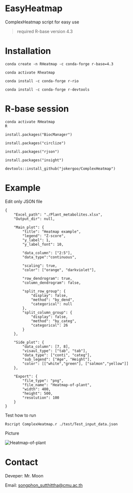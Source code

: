 # EasyHeatmap
ComplexHeatmap script for easy use

  >required R-base version 4.3

# Installation
  ```
  conda create -n RHeatmap -c conda-forge r-base=4.3
  ```
  ```
  conda activate Rheatmap
  ```
  ```
  conda install -c conda-forge r-rio
  ```
  ```
  conda install -c conda-forge r-devtools
  ```
# R-base session
  ```
  conda activate RHeatmap
  R
  ```
  ```
  install.packages("BiocManager")
  ```
  ```
  install.packages("circlize")
  ```
  ```
  install.packages("rjson")
  ```
  ```
  install.packages("insight")
  ```
  ```
  devtools::install_github("jokergoo/ComplexHeatmap")
  ```
# Example
Edit only JSON file
  ```
  {
      "Excel_path": "./Plant_metabolites.xlsx",
      "Output_dir": null,
      
      "Main_plot": {
          "title": "Heatmap example",
          "legend": "Z-score",
          "y_label": 1,
          "y_label_font": 10,
          
          "data_column": ["2:5"],
          "data_type":"continuous",
          
          "scaling": true,
          "color": ["orange", "darkviolet"],
          
          "row_dendrogram": true,
          "column_dendrogram": false,
          
          "split_row_group": {
              "display": false,
              "method": "by_dend",
              "categorical": null
          },
          "split_column_group": {
              "display": false,
              "method": "by_categ",
              "categorical": 26
          }
      },
      
      "Side_plot": {
          "data_column": [7, 8], 
          "visaul_type": ["tab", "tab"],
          "data_type": ["conti", "categ"],
          "sub_legend": ["Age", "Height"], 
          "color": [["white","green"], ["salmon","yellow"]]
      },
  
      "Export": {
          "file_type": "png",
          "file_name": "Heatmap-of-plant",
          "width": 400,
          "height": 500,
          "resolution": 100
      }
  }
  ```

Test how to run
  ```
  Rscript ComplexHeatmap.r ./test/Test_input_data.json
  ```

Picture

![Heatmap-of-plant](https://github.com/Moonipur/EasyHeatmap/assets/119776865/020ecbbb-5798-4d63-8956-cd5dfc6a20e9)



# Contact
Deveper: Mr. Moon

Email: songphon_sutthittha@cmu.ac.th
